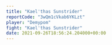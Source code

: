 ```yaml
---
title: "Kael'thas Sunstrider"
reportCode: "3wQm1cVkab6YKLzt"
player: "Demypom"
fight: "Kael'thas Sunstrider"
date: 2021-09-26T18:56:24.204000+00:00
---
```

